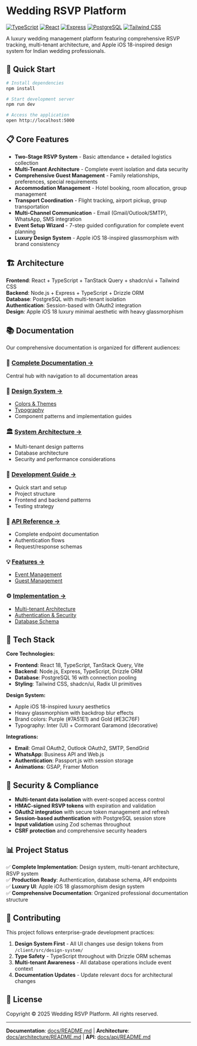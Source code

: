 # Wedding RSVP Platform

[![TypeScript](https://img.shields.io/badge/TypeScript-5.0-blue)](https://www.typescriptlang.org/)
[![React](https://img.shields.io/badge/React-18.2-blue)](https://react.dev/)
[![Express](https://img.shields.io/badge/Express-4.18-green)](https://expressjs.com/)
[![PostgreSQL](https://img.shields.io/badge/PostgreSQL-16-blue)](https://www.postgresql.org/)
[![Tailwind CSS](https://img.shields.io/badge/Tailwind_CSS-3.4-blue)](https://tailwindcss.com/)

A luxury wedding management platform featuring comprehensive RSVP tracking, multi-tenant architecture, and Apple iOS 18-inspired design system for Indian wedding professionals.

## 🎯 Quick Start

```bash
# Install dependencies
npm install

# Start development server
npm run dev

# Access the application
open http://localhost:5000
```

## 📋 Core Features

- **Two-Stage RSVP System** - Basic attendance + detailed logistics collection
- **Multi-Tenant Architecture** - Complete event isolation and data security
- **Comprehensive Guest Management** - Family relationships, preferences, special requirements
- **Accommodation Management** - Hotel booking, room allocation, group management
- **Transport Coordination** - Flight tracking, airport pickup, group transportation
- **Multi-Channel Communication** - Email (Gmail/Outlook/SMTP), WhatsApp, SMS integration
- **Event Setup Wizard** - 7-step guided configuration for complete event planning
- **Luxury Design System** - Apple iOS 18-inspired glassmorphism with brand consistency

## 🏗️ Architecture

**Frontend**: React + TypeScript + TanStack Query + shadcn/ui + Tailwind CSS  
**Backend**: Node.js + Express + TypeScript + Drizzle ORM  
**Database**: PostgreSQL with multi-tenant isolation  
**Authentication**: Session-based with OAuth2 integration  
**Design**: Apple iOS 18 luxury minimal aesthetic with heavy glassmorphism

## 📚 Documentation

Our comprehensive documentation is organized for different audiences:

### 📖 **[Complete Documentation →](docs/README.md)**
Central hub with navigation to all documentation areas

### 🎨 **[Design System →](docs/design-system/README.md)**
- [Colors & Themes](docs/design-system/colors.md)
- [Typography](docs/design-system/typography.md)
- Component patterns and implementation guides

### 🏛️ **[System Architecture →](docs/architecture/README.md)**
- Multi-tenant design patterns
- Database architecture
- Security and performance considerations

### 🔧 **[Development Guide →](docs/development/README.md)**
- Quick start and setup
- Project structure
- Frontend and backend patterns
- Testing strategy

### 🚀 **[API Reference →](docs/api/README.md)**
- Complete endpoint documentation
- Authentication flows
- Request/response schemas

### 💡 **[Features →](docs/features/)**
- [Event Management](docs/features/event-management.md)
- [Guest Management](docs/features/guest-management.md)

### ⚙️ **[Implementation →](docs/implementation/)**
- [Multi-tenant Architecture](docs/implementation/multi-tenant.md)
- [Authentication & Security](docs/implementation/auth-security.md)
- [Database Schema](docs/implementation/database.md)

## 🚀 Tech Stack

**Core Technologies:**
- **Frontend**: React 18, TypeScript, TanStack Query, Vite
- **Backend**: Node.js, Express, TypeScript, Drizzle ORM
- **Database**: PostgreSQL 16 with connection pooling
- **Styling**: Tailwind CSS, shadcn/ui, Radix UI primitives

**Design System:**
- Apple iOS 18-inspired luxury aesthetics
- Heavy glassmorphism with backdrop blur effects
- Brand colors: Purple (#7A51E1) and Gold (#E3C76F)
- Typography: Inter (UI) + Cormorant Garamond (decorative)

**Integrations:**
- **Email**: Gmail OAuth2, Outlook OAuth2, SMTP, SendGrid
- **WhatsApp**: Business API and Web.js
- **Authentication**: Passport.js with session storage
- **Animations**: GSAP, Framer Motion

## 🔐 Security & Compliance

- **Multi-tenant data isolation** with event-scoped access control
- **HMAC-signed RSVP tokens** with expiration and validation
- **OAuth2 integration** with secure token management and refresh
- **Session-based authentication** with PostgreSQL session store
- **Input validation** using Zod schemas throughout
- **CSRF protection** and comprehensive security headers

## 📊 Project Status

✅ **Complete Implementation**: Design system, multi-tenant architecture, RSVP system  
✅ **Production Ready**: Authentication, database schema, API endpoints  
✅ **Luxury UI**: Apple iOS 18 glassmorphism design system  
✅ **Comprehensive Documentation**: Organized professional documentation structure  

## 🤝 Contributing

This project follows enterprise-grade development practices:

1. **Design System First** - All UI changes use design tokens from `/client/src/design-system/`
2. **Type Safety** - TypeScript throughout with Drizzle ORM schemas
3. **Multi-tenant Awareness** - All database operations include event context
4. **Documentation Updates** - Update relevant docs for architectural changes

## 📄 License

Copyright © 2025 Wedding RSVP Platform. All rights reserved.

---

**Documentation**: [docs/README.md](docs/README.md) | **Architecture**: [docs/architecture/README.md](docs/architecture/README.md) | **API**: [docs/api/README.md](docs/api/README.md)